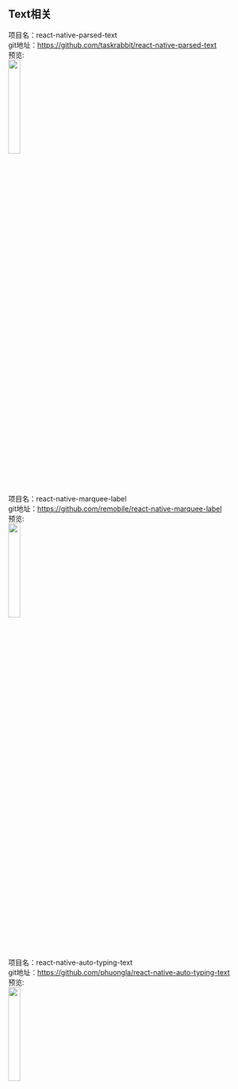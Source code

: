 ## Text相关<br>


项目名：react-native-parsed-text<br>
git地址：https://github.com/taskrabbit/react-native-parsed-text<br>
预览:<br>
<img src="https://cloud.githubusercontent.com/assets/159813/11152673/d5fe86f0-89e8-11e5-8b5e-f3c06bdc1b6b.gif" width="22%"/>
<br>


项目名：react-native-marquee-label<br>
git地址：https://github.com/remobile/react-native-marquee-label<br>
预览:<br>
<img src="https://github.com/remobile/react-native-marquee-label/raw/master/screencasts/demo.gif" width="22%"/>
<br>

项目名：react-native-auto-typing-text<br>
git地址：https://github.com/phuongla/react-native-auto-typing-text<br>
预览:<br>
<img src="https://github.com/phuongla/react-native-auto-typing-text/raw/master/Example/demo.gif" width="22%"/>
<br>
